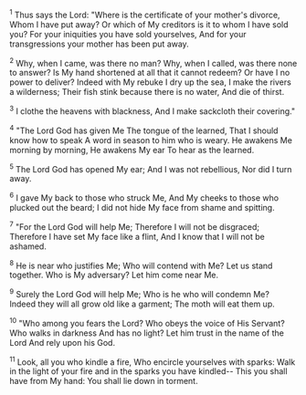 <sup>1</sup> 
Thus says the Lord: "Where is the certificate of your mother's divorce, Whom I have put away? Or which of My creditors is it to whom I have sold you? For your iniquities you have sold yourselves, And for your transgressions your mother has been put away. 

<sup>2</sup> 
Why, when I came, was there no man? Why, when I called, was there none to answer? Is My hand shortened at all that it cannot redeem? Or have I no power to deliver? Indeed with My rebuke I dry up the sea, I make the rivers a wilderness; Their fish stink because there is no water, And die of thirst. 

<sup>3</sup> 
I clothe the heavens with blackness, And I make sackcloth their covering." 

<sup>4</sup> 
"The Lord God has given Me The tongue of the learned, That I should know how to speak A word in season to him who is weary. He awakens Me morning by morning, He awakens My ear To hear as the learned. 

<sup>5</sup> 
The Lord God has opened My ear; And I was not rebellious, Nor did I turn away. 

<sup>6</sup> 
I gave My back to those who struck Me, And My cheeks to those who plucked out the beard; I did not hide My face from shame and spitting. 

<sup>7</sup> 
"For the Lord God will help Me; Therefore I will not be disgraced; Therefore I have set My face like a flint, And I know that I will not be ashamed. 

<sup>8</sup> 
He is near who justifies Me; Who will contend with Me? Let us stand together. Who is My adversary? Let him come near Me. 

<sup>9</sup> 
Surely the Lord God will help Me; Who is he who will condemn Me? Indeed they will all grow old like a garment; The moth will eat them up. 

<sup>10</sup> 
"Who among you fears the Lord? Who obeys the voice of His Servant? Who walks in darkness And has no light? Let him trust in the name of the Lord And rely upon his God. 

<sup>11</sup> 
Look, all you who kindle a fire, Who encircle yourselves with sparks: Walk in the light of your fire and in the sparks you have kindled-- This you shall have from My hand: You shall lie down in torment.